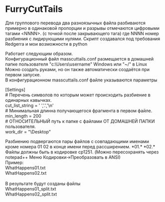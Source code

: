 # FurryCutTails
Для группового перевода два разноязычных файла разбиваются примерно в одинаковой пропорции и разрывы отмечаются цифровыми тагами \<NNNN>. (с точкой после закрывающего тага)
где NNNN номер разбиения с лидирующими нулями.
Скрипт создавался под требования Redgerra и мои возможности в python

Работает следующим образом.
<br>
Конфигурационный файл masscuttails.conf размещается в домашней папке пользователя "c:\Users\username\" Windows или "~/"  в Linux<br>
Можно создать руками, но он также автоматически создаётся при первом запуске.
<br>
В конфигурационном masscuttails.conf файле указываются параметры

[Settings] <br>
\# Перечень символов по которым может происходить разбиение в одинарных кавычках. <br>
cut_list_string = ' ','.','\n'<br>
\# Минимальная длинна получающегося фрагмента в первом файле.<br>
min_length = 200<br>
\# ОТНОСИТЕЛЬНЫЙ путь к папке с файлами ОТ ДОМАШНЕЙ ПАПКИ пользователя.<br> 
work_dir = "\Desktop\"<br>

Разбиению подвергаются пары файлов с совпадающими именами кроме номера 01 02  в конце имени перед рассширением. \*01.\*  \*02.\*
Файлы должны быть в кодировке cp1251. (Можно пересохранять через notepad++ Меню Кодировки->Преобразовать в ANSI)<br>
Пример:<br>
WhatHappens01.txt<br>
WhatHappens02.txt<br>
<br>
В результате будут созданы файлы<br>
WhatHappens01_split.txt<br>
WhatHappens02_split.txt





